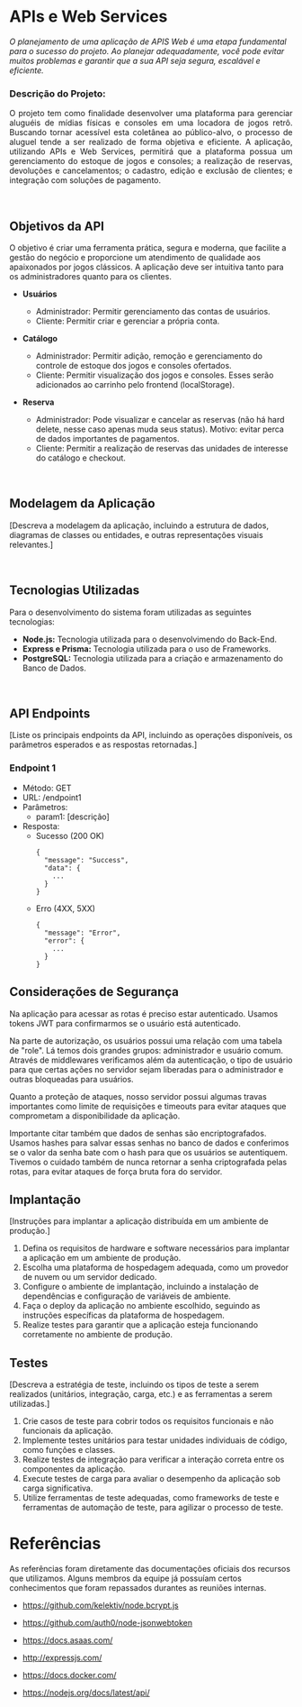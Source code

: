 # APIs e Web Services

_O planejamento de uma aplicação de APIS Web é uma etapa fundamental para o sucesso do projeto. Ao planejar adequadamente, você pode evitar muitos problemas e garantir que a sua API seja segura, escalável e eficiente._

### Descrição do Projeto:

<p align="justify">
O projeto tem como finalidade desenvolver uma plataforma para gerenciar aluguéis de mídias físicas e consoles em uma locadora de jogos retrô. Buscando tornar acessível esta coletânea ao público-alvo, o processo de aluguel tende a ser realizado de forma objetiva e eficiente. A aplicação, utilizando APIs e Web Services, permitirá que a plataforma possua um gerenciamento do estoque de jogos e consoles; a realização de reservas, devoluções e cancelamentos; o cadastro, edição e exclusão de clientes; e integração com soluções de pagamento.
</p>
<br>

## Objetivos da API

O objetivo é criar uma ferramenta prática, segura e moderna, que facilite a gestão do negócio e proporcione um atendimento de qualidade aos apaixonados por jogos clássicos. A aplicação deve ser intuitiva tanto para os administradores quanto para os clientes. 

- **Usuários**
  - Administrador: Permitir gerenciamento das contas de usuários.
  - Cliente: Permitir criar e gerenciar a própria conta.
  
- **Catálogo**
  - Administrador: Permitir adição, remoção e gerenciamento do controle de estoque dos jogos e consoles ofertados.
  - Cliente: Permitir visualização dos jogos e consoles. Esses serão adicionados ao carrinho pelo frontend (localStorage).
    
- **Reserva**
  - Administrador: Pode visualizar e cancelar as reservas (não há hard delete, nesse caso apenas muda seus status). Motivo: evitar perca de dados importantes de pagamentos.
  - Cliente: Permitir a realização de reservas das unidades de interesse do catálogo e checkout.

<br>

## Modelagem da Aplicação
[Descreva a modelagem da aplicação, incluindo a estrutura de dados, diagramas de classes ou entidades, e outras representações visuais relevantes.]

<br>

## Tecnologias Utilizadas
Para o desenvolvimento do sistema foram utilizadas as seguintes tecnologias:

- **Node.js:** Tecnologia utilizada para o desenvolvimendo do Back-End.
- **Express e Prisma:** Tecnologia utilizada para o uso de Frameworks.
- **PostgreSQL:** Tecnologia utilizada para a criação e armazenamento do Banco de Dados.

<br>

## API Endpoints

[Liste os principais endpoints da API, incluindo as operações disponíveis, os parâmetros esperados e as respostas retornadas.]

### Endpoint 1
- Método: GET
- URL: /endpoint1
- Parâmetros:
  - param1: [descrição]
- Resposta:
  - Sucesso (200 OK)
    ```
    {
      "message": "Success",
      "data": {
        ...
      }
    }
    ```
  - Erro (4XX, 5XX)
    ```
    {
      "message": "Error",
      "error": {
        ...
      }
    }
    ```

## Considerações de Segurança

Na aplicação para acessar as rotas é preciso estar autenticado. Usamos tokens JWT para confirmarmos se o usuário está autenticado. 

Na parte de autorização, os usuários possui uma relação com uma tabela de "role". Lá temos dois grandes grupos: administrador e usuário comum. Através de middlewares verificamos além da autenticação, o tipo de usuário para que certas ações no servidor sejam liberadas para o administrador e outras bloqueadas para usuários.

Quanto a proteção de ataques, nosso servidor possui algumas travas importantes como limite de requisições e timeouts para evitar ataques que comprometam a disponibilidade da aplicação.

Importante citar também que dados de senhas são encriptografados. Usamos hashes para salvar essas senhas no banco de dados e conferimos se o valor da senha bate com o hash para que os usuários se autentiquem. Tivemos o cuidado também de nunca retornar a senha criptografada pelas rotas, para evitar ataques de força bruta fora do servidor.

## Implantação

[Instruções para implantar a aplicação distribuída em um ambiente de produção.]

1. Defina os requisitos de hardware e software necessários para implantar a aplicação em um ambiente de produção.
2. Escolha uma plataforma de hospedagem adequada, como um provedor de nuvem ou um servidor dedicado.
3. Configure o ambiente de implantação, incluindo a instalação de dependências e configuração de variáveis de ambiente.
4. Faça o deploy da aplicação no ambiente escolhido, seguindo as instruções específicas da plataforma de hospedagem.
5. Realize testes para garantir que a aplicação esteja funcionando corretamente no ambiente de produção.

## Testes

[Descreva a estratégia de teste, incluindo os tipos de teste a serem realizados (unitários, integração, carga, etc.) e as ferramentas a serem utilizadas.]

1. Crie casos de teste para cobrir todos os requisitos funcionais e não funcionais da aplicação.
2. Implemente testes unitários para testar unidades individuais de código, como funções e classes.
3. Realize testes de integração para verificar a interação correta entre os componentes da aplicação.
4. Execute testes de carga para avaliar o desempenho da aplicação sob carga significativa.
5. Utilize ferramentas de teste adequadas, como frameworks de teste e ferramentas de automação de teste, para agilizar o processo de teste.

# Referências

As referências foram diretamente das documentações oficiais dos recursos que utilizamos. Alguns membros da equipe já possuíam certos conhecimentos que foram repassados durantes as reuniões internas.

- https://github.com/kelektiv/node.bcrypt.js

- https://github.com/auth0/node-jsonwebtoken

- https://docs.asaas.com/

- http://expressjs.com/

- https://docs.docker.com/

- https://nodejs.org/docs/latest/api/